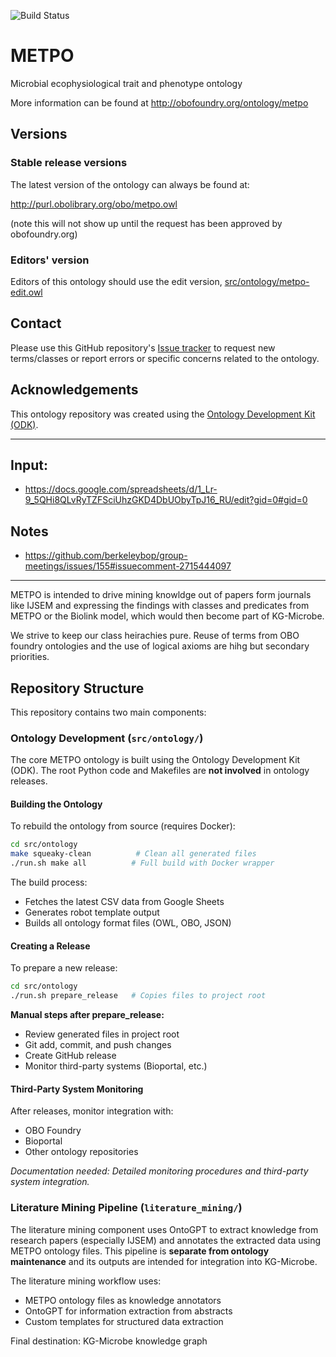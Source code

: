 
![Build Status](https://github.com/berkeleybop/metpo/actions/workflows/qc.yml/badge.svg)
# METPO

Microbial ecophysiological trait and phenotype ontology

More information can be found at http://obofoundry.org/ontology/metpo

## Versions

### Stable release versions

The latest version of the ontology can always be found at:

http://purl.obolibrary.org/obo/metpo.owl

(note this will not show up until the request has been approved by obofoundry.org)

### Editors' version

Editors of this ontology should use the edit version, [src/ontology/metpo-edit.owl](src/ontology/metpo-edit.owl)

## Contact

Please use this GitHub repository's [Issue tracker](https://github.com/berkeleybop/metpo/issues) to request new terms/classes or report errors or specific concerns related to the ontology.

## Acknowledgements

This ontology repository was created using the [Ontology Development Kit (ODK)](https://github.com/INCATools/ontology-development-kit).

----

## Input:
- https://docs.google.com/spreadsheets/d/1_Lr-9_5QHi8QLvRyTZFSciUhzGKD4DbUObyTpJ16_RU/edit?gid=0#gid=0

## Notes
- https://github.com/berkeleybop/group-meetings/issues/155#issuecomment-2715444097

----

METPO is intended to drive mining knowldge out of papers form journals like IJSEM 
and expressing the findings with classes and predicates from METPO or the Biolink model, 
which would then become part of KG-Microbe.

We strive to keep our class heirachies pure. Reuse of terms from OBO foundry ontologies
and the use of logical axioms are hihg but secondary priorities.

## Repository Structure

This repository contains two main components:

### Ontology Development (`src/ontology/`)
The core METPO ontology is built using the Ontology Development Kit (ODK). The root Python code and Makefiles are **not involved** in ontology releases.

#### Building the Ontology

To rebuild the ontology from source (requires Docker):

```bash
cd src/ontology
make squeaky-clean          # Clean all generated files
./run.sh make all          # Full build with Docker wrapper
```

The build process:
- Fetches the latest CSV data from Google Sheets
- Generates robot template output
- Builds all ontology format files (OWL, OBO, JSON)

#### Creating a Release

To prepare a new release:

```bash
cd src/ontology
./run.sh prepare_release   # Copies files to project root
```

**Manual steps after prepare_release:**
- Review generated files in project root
- Git add, commit, and push changes
- Create GitHub release
- Monitor third-party systems (Bioportal, etc.)

#### Third-Party System Monitoring

After releases, monitor integration with:
- OBO Foundry
- Bioportal 
- Other ontology repositories

*Documentation needed: Detailed monitoring procedures and third-party system integration.*

### Literature Mining Pipeline (`literature_mining/`)
The literature mining component uses OntoGPT to extract knowledge from research papers (especially IJSEM) and annotates the extracted data using METPO ontology files. This pipeline is **separate from ontology maintenance** and its outputs are intended for integration into KG-Microbe.

The literature mining workflow uses:
- METPO ontology files as knowledge annotators
- OntoGPT for information extraction from abstracts
- Custom templates for structured data extraction

Final destination: KG-Microbe knowledge graph 

